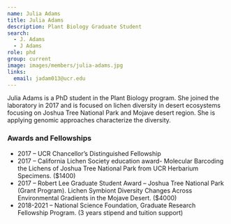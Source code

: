 ```yaml
---
name: Julia Adams
title: Julia Adams
description: Plant Biology Graduate Student
search:
  - J. Adams
  - J Adams
role: phd
group: current
image: images/members/julia-adams.jpg
links:
  email: jadam013@ucr.edu
---
```


Julia Adams is a PhD student in the Plant Biology program. She joined the laboratory in 2017 and is focused on lichen diversity in desert ecosystems focusing on Joshua Tree National Park and Mojave desert region. She is applying genomic approaches characterize the diversity.

### Awards and Fellowships

- 2017 – UCR Chancellor’s Distinguished Fellowship
- 2017 – California Lichen Society education award- Molecular Barcoding the Lichens of Joshua Tree National Park from UCR Herbarium Specimens. ($1400)
- 2017 – Robert Lee Graduate Student Award – Joshua Tree National Park (Grant Program). Lichen Symbiont Diversity Changes Across Environmental Gradients in the Mojave Desert. ($4000)
- 2018-2021 – National Science Foundation, Graduate Research Fellowship Program. (3 years stipend and tuition support)
